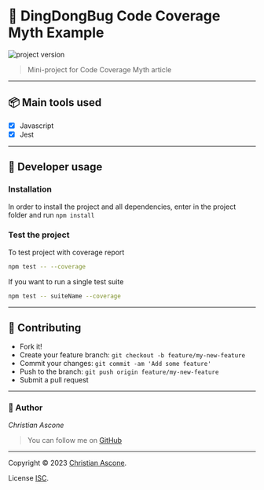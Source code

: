 # **:triangular_flag_on_post: DingDongBug Code Coverage Myth Example**

![project version](https://img.shields.io/badge/project-0.0.1-brightgreen.svg)

> Mini-project for Code Coverage Myth article

---

## **:package: Main tools used**

- [x] Javascript
- [x] Jest

---


## **:wrench: Developer usage**

### **Installation**

In order to install the project and all dependencies, enter in the project folder and run `npm install`

### Test the project

To test project with coverage report
```bash
npm test -- --coverage
```

If you want to run a single test suite
```sh
npm test -- suiteName --coverage 
```

---

## **:handshake: Contributing**

- Fork it!
- Create your feature branch: `git checkout -b feature/my-new-feature`
- Commit your changes: `git commit -am 'Add some feature'`
- Push to the branch: `git push origin feature/my-new-feature`
- Submit a pull request

---

### **:robot: Author**

_*Christian Ascone*_

> You can follow me on
[GitHub](https://github.com/christianascone)

---

Copyright © 2023 [Christian Ascone](https://github.com/christianascone).

License [ISC](LICENSE).
